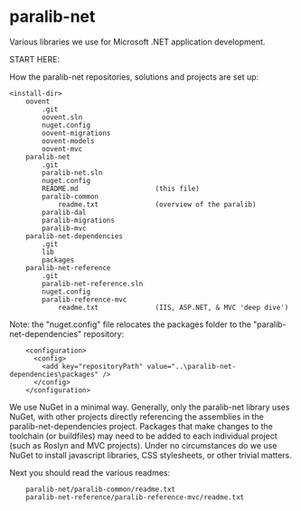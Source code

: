 # paralib-net
Various libraries we use for Microsoft .NET application development.

START HERE:

How the paralib-net repositories, solutions and projects are set up:

	<install-dir>
		oovent
			.git
			oovent.sln					
			nuget.config				
			oovent-migrations
			oovent-models
			oovent-mvc
		paralib-net
			.git
			paralib-net.sln	
			nuget.config				
			README.md					(this file)
			paralib-common
				readme.txt				(overview of the paralib)
			paralib-dal
			paralib-migrations
			paralib-mvc
		paralib-net-dependencies
			.git
			lib
			packages
		paralib-net-reference
			.git
			paralib-net-reference.sln
			nuget.config
			paralib-reference-mvc
				readme.txt				(IIS, ASP.NET, & MVC 'deep dive')

				
				
Note: the "nuget.config" file relocates the packages folder to the
"paralib-net-dependencies" repository:

		<configuration>
		  <config>
			<add key="repositoryPath" value="..\paralib-net-dependencies\packages" />
		  </config>
		</configuration>

We use NuGet in a minimal way. Generally, only the paralib-net library uses NuGet,
with other projects directly referencing the assemblies in the paralib-net-dependencies
project. Packages that make changes to the toolchain (or buildfiles) may need to be
added to each individual project (such as Roslyn and MVC projects). Under no circumstances
do we use NuGet to install javascript libraries, CSS stylesheets, or other trivial
matters.
		
Next you should read the various readmes:

		paralib-net/paralib-common/readme.txt
		paralib-net-reference/paralib-reference-mvc/readme.txt
		